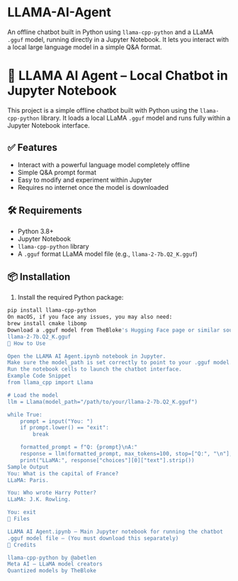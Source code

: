 # LLAMA-AI-Agent
An offline chatbot built in Python using `llama-cpp-python` and a LLaMA `.gguf` model, running directly in a Jupyter Notebook. It lets you interact with a local large language model in a simple Q&amp;A format.
# 🦙 LLAMA AI Agent – Local Chatbot in Jupyter Notebook

This project is a simple offline chatbot built with Python using the `llama-cpp-python` library. It loads a local LLaMA `.gguf` model and runs fully within a Jupyter Notebook interface.

## ✅ Features

- Interact with a powerful language model completely offline
- Simple Q&A prompt format
- Easy to modify and experiment within Jupyter
- Requires no internet once the model is downloaded

## 🛠️ Requirements

- Python 3.8+
- Jupyter Notebook
- `llama-cpp-python` library
- A `.gguf` format LLaMA model file (e.g., `llama-2-7b.Q2_K.gguf`)

## 📦 Installation

1. Install the required Python package:

```bash
pip install llama-cpp-python
On macOS, if you face any issues, you may also need:
brew install cmake libomp
Download a .gguf model from TheBloke's Hugging Face page or similar sources. Example:
llama-2-7b.Q2_K.gguf
🚀 How to Use

Open the LLAMA AI Agent.ipynb notebook in Jupyter.
Make sure the model_path is set correctly to point to your .gguf model.
Run the notebook cells to launch the chatbot interface.
Example Code Snippet
from llama_cpp import Llama

# Load the model
llm = Llama(model_path="/path/to/your/llama-2-7b.Q2_K.gguf")

while True:
    prompt = input("You: ")
    if prompt.lower() == "exit":
        break

    formatted_prompt = f"Q: {prompt}\nA:"
    response = llm(formatted_prompt, max_tokens=100, stop=["Q:", "\n"], echo=False)
    print("LLaMA:", response["choices"][0]["text"].strip())
Sample Output
You: What is the capital of France?
LLaMA: Paris.

You: Who wrote Harry Potter?
LLaMA: J.K. Rowling.

You: exit
📁 Files

LLAMA AI Agent.ipynb – Main Jupyter notebook for running the chatbot
.gguf model file – (You must download this separately)
🧠 Credits

llama-cpp-python by @abetlen
Meta AI – LLaMA model creators
Quantized models by TheBloke
